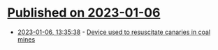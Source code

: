 # [Published on 2023-01-06](index.md)

* [2023-01-06, 13:35:38](https://news.ycombinator.com/item?id=34274392) - [Device used to resuscitate canaries in coal mines](https://museumcrush.org/this-device-was-used-to-resuscitate-canaries-in-coal-mines/)
